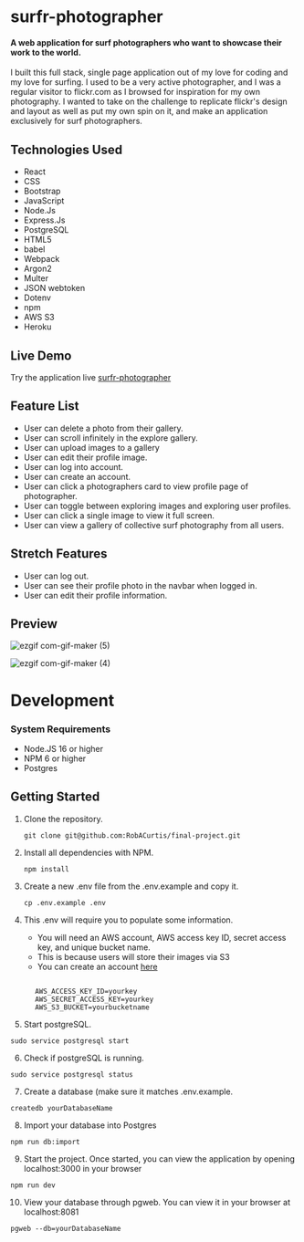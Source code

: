 # surfr-photographer

#### A web application for surf photographers who want to showcase their work to the world. 

I built this full stack, single page application out of my love for coding and my love for surfing. I used to be a very active photographer, and I was a regular visitor to flickr.com as I browsed for inspiration for my own photography. I wanted to take on the challenge to replicate flickr's design and layout as well as put my own spin on it, and make an application exclusively for surf photographers. 


## Technologies Used
  - React
  - CSS
  - Bootstrap
  - JavaScript
  - Node.Js
  - Express.Js
  - PostgreSQL
  - HTML5
  - babel
  - Webpack
  - Argon2
  - Multer
  - JSON webtoken
  - Dotenv
  - npm
  - AWS S3
  - Heroku

  ## Live Demo
  
  Try the application live [surfr-photographer](https://surfr-photographer.herokuapp.com/)
  
 ## Feature List
  - User can delete a photo from their gallery.
  - User can scroll infinitely in the explore gallery.
  - User can upload images to a gallery
  - User can edit their profile image.
  - User can log into account.
  - User can create an account.
  - User can click a photographers card to view profile page of photographer.
  - User can toggle between exploring images and exploring user profiles.
  - User can click a single image to view it full screen.
  - User can view a gallery of collective surf photography from all users.

## Stretch Features 
  - User can log out.
  - User can see their profile photo in the navbar when logged in.
  - User can edit their profile information.
  
## Preview
![ezgif com-gif-maker (5)](https://user-images.githubusercontent.com/96838616/174843079-c363aff0-549b-46e0-a99d-fbc6d490dd97.gif)

![ezgif com-gif-maker (4)](https://user-images.githubusercontent.com/96838616/174842746-ac49ebb7-a5cf-4c3f-91d6-0d857ff394bd.gif)

# Development

### System Requirements 
- Node.JS 16 or higher
- NPM 6 or higher
- Postgres


## Getting Started 

1. Clone the repository.

    ```shell
    git clone git@github.com:RobACurtis/final-project.git
    ```

1. Install all dependencies with NPM.

    ```shell
    npm install
    ```
    
    
1. Create a new .env file from the .env.example and copy it.

    ```shell
   cp .env.example .env
    ```

1. This .env will require you to populate some information.
      - You will need an AWS account, AWS access key ID, secret access key, and unique bucket name.
      - This is because users will store their images via S3
      - You can create an account [here](https://portal.aws.amazon.com/billing/signup?refid=em_127222&redirect_url=https%3A%2F%2Faws.amazon.com%2Fregistration-confirmation#/start/email)
      
  ```shell

        AWS_ACCESS_KEY_ID=yourkey
        AWS_SECRET_ACCESS_KEY=yourkey
        AWS_S3_BUCKET=yourbucketname  
  ```


5. Start postgreSQL.

  ```shell
sudo service postgresql start
  ```
6. Check if postgreSQL is running.
    
```shell
sudo service postgresql status
  ```

7. Create a database (make sure it matches .env.example.

```shell
createdb yourDatabaseName
  ```

8. Import your database into Postgres

```shell
npm run db:import
  ```

9. Start the project. Once started, you can view the application by opening localhost:3000 in your browser

```shell
npm run dev
  ```


10. View your database through pgweb. You can view it in your browser at localhost:8081

```shell
pgweb --db=yourDatabaseName
  ```

